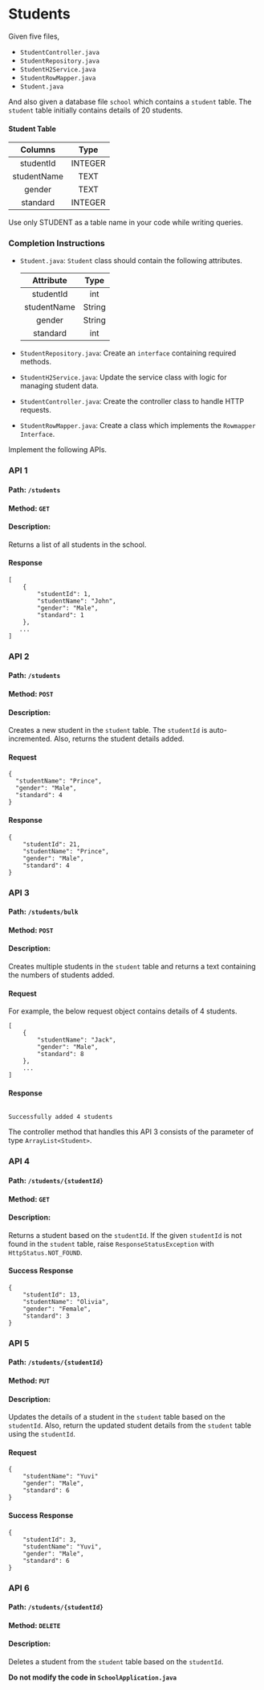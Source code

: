 # Students
Given five files,

- `StudentController.java`
- `StudentRepository.java`
- `StudentH2Service.java`
- `StudentRowMapper.java`
- `Student.java`

And also given a database file `school` which contains a `student` table. The `student` table initially contains details of 20 students. 

#### Student Table

|   Columns   |  Type   |
| :---------: | :-----: |
|  studentId  | INTEGER |
| studentName |  TEXT   |
|   gender    |  TEXT   |
|  standard   | INTEGER |

<SingleLineNote>

Use only STUDENT as a table name in your code while writing queries.
</SingleLineNote>

### Completion Instructions

- `Student.java`: `Student` class should contain the following attributes.

    |  Attribute  |  Type  |
    | :---------: | :----: |
    |  studentId  |  int   |
    | studentName | String |
    |   gender    | String |
    |  standard   |  int   |

- `StudentRepository.java`: Create an `interface` containing required methods.
- `StudentH2Service.java`: Update the service class with logic for managing student data.
- `StudentController.java`: Create the controller class to handle HTTP requests.
- `StudentRowMapper.java`: Create a class which implements the `Rowmapper Interface`.

Implement the following APIs.

### API 1

#### Path: `/students`

#### Method: `GET`

#### Description:

Returns a list of all students in the school.

#### Response

```
[
    {
        "studentId": 1,
        "studentName": "John",
        "gender": "Male",
        "standard": 1
    },
   ...
]
```

### API 2

#### Path: `/students`

#### Method: `POST`

#### Description:

Creates a new student in the `student` table. The `studentId` is auto-incremented. Also, returns the student details added. 

#### Request

```
{
  "studentName": "Prince",
  "gender": "Male",
  "standard": 4
}
```

#### Response

```
{
    "studentId": 21,
    "studentName": "Prince",
    "gender": "Male",
    "standard": 4
}
```

### API 3

#### Path: `/students/bulk`

#### Method: `POST`

#### Description:

Creates multiple students in the `student` table and returns a text containing the numbers of students added.  

#### Request

For example, the below request object contains details of 4 students.

```
[
    {
        "studentName": "Jack",
        "gender": "Male",
        "standard": 8
    },
    ...
]
```

#### Response

```

Successfully added 4 students
```

<MultiLineQuickTip>

The controller method that handles this API 3 consists of the parameter of type `ArrayList<Student>`.
</MultiLineQuickTip>

### API 4

#### Path: `/students/{studentId}`

#### Method: `GET`

#### Description:

Returns a student based on the `studentId`. If the given `studentId` is not found in the `student` table, raise `ResponseStatusException` with `HttpStatus.NOT_FOUND`.


#### Success Response

```
{
    "studentId": 13,
    "studentName": "Olivia",
    "gender": "Female",
    "standard": 3
}
```

### API 5

#### Path: `/students/{studentId}`

#### Method: `PUT`

#### Description:

Updates the details of a student in the `student` table based on the `studentId`.  Also, return the updated student details from the `student` table using the `studentId`.


#### Request

```
{
    "studentName": "Yuvi"
    "gender": "Male",
    "standard": 6
}
```

#### Success Response

```
{
    "studentId": 3,
    "studentName": "Yuvi",
    "gender": "Male",
    "standard": 6
}
```

### API 6

#### Path: `/students/{studentId}`

#### Method: `DELETE`

#### Description:

Deletes a student from the `student` table based on the `studentId`. 

**Do not modify the code in `SchoolApplication.java`**
